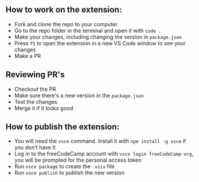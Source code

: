 ## How to work on the extension:
- Fork and clone the repo to your computer
- Go to the repo folder in the terminal and open it with `code .`
- Make your changes, including changing the version in `package.json`
- Press `f5` to open the extension in a new VS Code window to see your changes
- Make a PR

## Reviewing PR's
- Checkout the PR
- Make sure there's a new version in the `package.json`
- Test the changes
- Merge it if it looks good

## How to publish the extension:
- You will need the `vsce` command. Install it with `npm install -g vsce` if you don’t have it
- Log in to the freeCodeCamp account with `vsce login freeCodeCamp-org`, you will be prompted for the personal access token
- Run `vsce package` to create the `.vsix` file
- Run `vsce publish` to publish the new version
